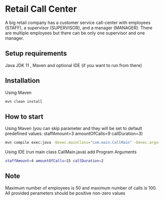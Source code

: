 # Retail Call Center 

A big retail company has a customer service call-center with employees (STAFF), a
supervisor (SUPERVISOR), and a manager (MANAGER). There are multiple employees but there can be only one supervisor and one
manager.

## Setup requirements

Java JDK 11 , Maven and optional IDE (if you want to run from there)

## Installation

Using Maven
```bash
mvn clean install
```

## How to start

Using Maven (you can skip parameter and they will be set to default predefined values: staffAmount=3 amountOfCalls=9 callDuration=3)
```bash
mvn compile exec:java -Dexec.mainClass="com.main.CallMain" -Dexec.args="staffAmount=4 amountOfCalls=15 callDuration=2"mvn clean install
```
Using IDE (run main class CallMain.java) add Program Arguments
```bash
staffAmount=4 amountOfCalls=15 callDuration=2
```

## Note

Maximum number of employees is 50 and  maximum number of calls is 100. 
All provided perameters should be positive non-zero values

